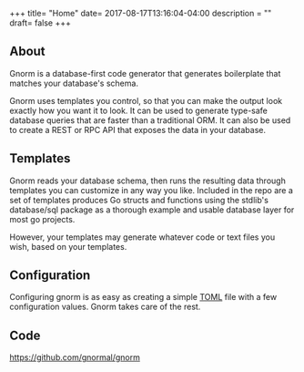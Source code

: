 +++
title= "Home"
date= 2017-08-17T13:16:04-04:00
description = ""
draft= false
+++


## About

Gnorm is a database-first code generator that generates boilerplate that matches your database's schema.

Gnorm uses templates you control, so that you can make the output look exactly
how you want it to look.  It can be used to generate type-safe database queries
that are faster than a traditional ORM.  It can also be used to create a REST or
RPC API that exposes the data in your database.

## Templates

Gnorm reads your database schema, then runs the resulting data through templates you can customize in any way you like.  Included in the repo are a set of templates produces Go structs and functions using the stdlib's database/sql package as a thorough example and usable database layer for most go projects.

However, your templates may generate whatever code or text files you wish, based on your templates.

## Configuration

Configuring gnorm is as easy as creating a simple [TOML](https://github.com/toml-lang/toml) file with a few configuration values.  Gnorm takes care of the rest.

## Code

https://github.com/gnormal/gnorm